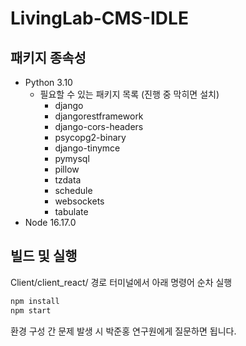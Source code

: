 # LivingLab-CMS-IDLE

## 패키지 종속성

- Python 3.10
  - 필요할 수 있는 패키지 목록 (진행 중 막히면 설치)
    - django
    - djangorestframework
    - django-cors-headers
    - psycopg2-binary
    - django-tinymce
    - pymysql
    - pillow
    - tzdata
    - schedule
    - websockets
    - tabulate
- Node 16.17.0

## 빌드 및 실행

Client/client_react/ 경로 터미널에서 아래 명령어 순차 실행

```bash
npm install
npm start
```

환경 구성 간 문제 발생 시 박준홍 연구원에게 질문하면 됩니다.
